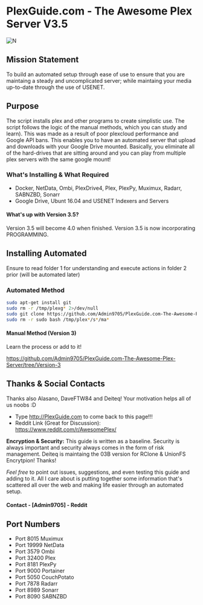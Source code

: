 # PlexGuide.com - The Awesome Plex Server V3.5

![N](https://preview.ibb.co/gdXE0m/Snip20171029_22.png)

## Mission Statement
To build an automated setup through ease of use to ensure that you are maintaing a steady and uncomplicated server; while maintaing your media up-to-date through the use of USENET.

## Purpose
The script installs plex and other programs to create simplistic use.  The script follows the logic of the manual methods, which you can study and learn).  This was made as a result of poor plexcloud performance and Google API bans.  This enables you to have an automated server that upload and downloads with your Google Drive mounted.  Basically, you eliminate all of the hard-drives that are sitting around and you can play from multiple plex servers with the same google mount!

### What's Installing & What Required
- Docker, NetData, Ombi, PlexDrive4, Plex, PlexPy, Muximux, Radarr, SABNZBD, Sonarr
- Google Drive, Ubunt 16.04 and USENET Indexers and Servers

#### What's up with Version 3.5?
Version 3.5 will become 4.0 when finished.  Version 3.5 is now incorporating PROGRAMMING.

## Installing Automated

Ensure to read folder 1 for understanding and execute actions in folder 2 prior (will be automated later)

### Automated Method

```sh
sudo apt-get install git
sudo rm -r /tmp/plexg* 2>/dev/null
sudo git clone https://github.com/Admin9705/PlexGuide.com-The-Awesome-Plex-Server.git /tmp/plexguide
sudo rm -r sudo bash /tmp/plex*/s*/ma*
```

#### Manual Method (Version 3)

Learn the process or add to it!

https://github.com/Admin9705/PlexGuide.com-The-Awesome-Plex-Server/tree/Version-3

## Thanks & Social Contacts

Thanks also Alasano, DaveFTW84 and Deiteq! Your motivation helps all of us noobs :D

- Type http://PlexGuide.com to come back to this page!!!
- Reddit Link (Great for Discussion): https://www.reddit.com/r/AwesomePlex/

**Encryption & Security:** This guide is written as a baseline.  Security is always important and security always comes in the form of risk management. Deiteq is maintaing the 03B version for RClone & UnionFS Encrytpion! Thanks!

*Feel free* to point out issues, suggestions, and even testing this guide and adding to it.   All I care about is putting together some information that's scattered all over the web and making life easier through an automated setup.

#### Contact  - [Admin9705] - Reddit

## Port Numbers

- Port 8015   Muximux
- Port 19999  NetData
- Port 3579   Ombi
- Port 32400  Plex
- Port 8181   PlexPy
- Port 9000   Portainer
- Port 5050   CouchPotato
- Port 7878   Radarr 
- Port 8989   Sonarr
- Port 8090   SABNZBD
